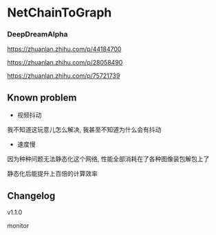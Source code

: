 # NetChainToGraph




### DeepDreamAlpha

https://zhuanlan.zhihu.com/p/44184700

https://zhuanlan.zhihu.com/p/28058490

https://zhuanlan.zhihu.com/p/75721739



## Known problem

- 视频抖动

我不知道这玩意儿怎么解决, 我甚至不知道为什么会有抖动

- 速度慢

因为种种问题无法静态化这个网络, 性能全部消耗在了各种图像装包解包上了

静态化后能提升上百倍的计算效率


## Changelog


v1.1.0

monitor




